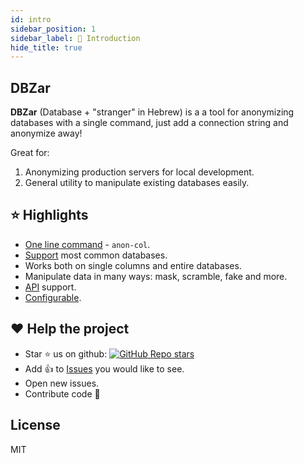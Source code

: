 ```yaml
---
id: intro
sidebar_position: 1
sidebar_label: 👋 Introduction
hide_title: true
---
```


## DBZar

**DBZar** (Database + "stranger" in Hebrew) is a a tool for anonymizing databases with a single command, just add a connection string and anonymize away!

Great for:

1. Anonymizing production servers for local development.
2. General utility to manipulate existing databases easily.

## ⭐ Highlights

- [One line command](/docs/usage) - `anon-col`.
- [Support](/docs/supported_dbs) most common databases.
- Works both on single columns and entire databases.
- Manipulate data in many ways: mask, scramble, fake and more.
- [API](/docs/api) support.
- [Configurable](/docs/config).

## ❤ Help the project

- Star ⭐ us on github: [![GitHub Repo stars](https://img.shields.io/github/stars/nitzano/dbzar?style=social)](https://github.com/nitzano/dbzar/stargazers)
- Add 👍 to [Issues](https://github.com/nitzano/dbzar/issues) you would like to see.
- Open new issues.
- Contribute code 🙌

## License

MIT
